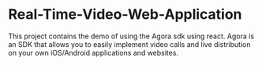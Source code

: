 # Real-Time-Video-Web-Application
This project contains the demo of using the Agora sdk using react. Agora is an SDK that allows you to easily implement video calls and live distribution on your own iOS/Android applications and websites.
